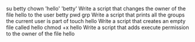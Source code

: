 su betty
chown 'hello' 'betty'
Write a script that changes the owner of the file hello to the user betty
pwd grp
Write a script that prints all the groups the current user is part of
touch hello
Write a script that creates an empty file called hello
chmod +x hello
Write a script that adds execute permission to the owner of the file hello
